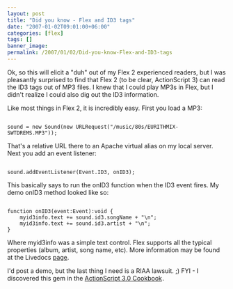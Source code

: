 ```yaml
---
layout: post
title: "Did you know - Flex and ID3 tags"
date: "2007-01-02T09:01:00+06:00"
categories: [flex]
tags: []
banner_image: 
permalink: /2007/01/02/Did-you-know-Flex-and-ID3-tags
---
```


Ok, so this will elicit a "duh" out of my Flex 2 experienced readers, but I was pleasantly surprised to find that Flex 2 (to be clear, ActionScript 3) can read the ID3 tags out of MP3 files. I knew that I could play MP3s in Flex, but I didn't realize I could also dig out the ID3 information.
<!--more-->
Like most things in Flex 2, it is incredibly easy. First you load a MP3:

<code>
sound = new Sound(new URLRequest("/music/80s/EURITHMIX-SWTDREMS.MP3"));
</code>

That's a relative URL there to an Apache virtual alias on my local server. Next you add an event listener:

<code>
sound.addEventListener(Event.ID3, onID3);
</code>

This basically says to run the onID3 function when the ID3 event fires. My demo onID3 method looked like so:

<code>
function onID3(event:Event):void {
	myid3info.text += sound.id3.songName + "\n";
	myid3info.text += sound.id3.artist + "\n";
}
</code>

Where myid3info was a simple text control. Flex supports all the typical properties (album, artist, song name, etc). More information may be found at the Livedocs <a href="http://livedocs.macromedia.com/flex/2/langref/flash/media/ID3Info.html">page</a>. 

I'd post a demo, but the last thing I need is a RIAA lawsuit. ;) FYI - I discovered this gem in the <a href="http://www.amazon.com/gp/product/0596526954?ie=UTF8&tag=raymondcamden-20&linkCode=as2&camp=1789&creative=9325&creativeASIN=0596526954">ActionScript 3.0 Cookbook</a><img src="http://www.assoc-amazon.com/e/ir?t=raymondcamden-20&l=as2&o=1&a=0596526954" width="1" height="1" border="0" alt="" style="border:none !important; margin:0px !important;" />.